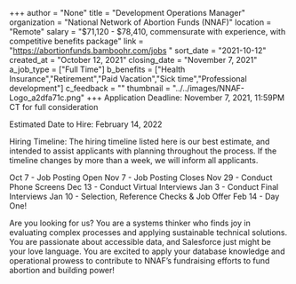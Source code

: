 +++
author = "None"
title = "Development Operations Manager"
organization = "National Network of Abortion Funds (NNAF)"
location = "Remote"
salary = "$71,120 - $78,410, commensurate with experience, with competitive benefits package"
link = "https://abortionfunds.bamboohr.com/jobs "
sort_date = "2021-10-12"
created_at = "October 12, 2021"
closing_date = "November 7, 2021"
a_job_type = ["Full Time"]
b_benefits = ["Health Insurance","Retirement","Paid Vacation","Sick time","Professional development"]
c_feedback = ""
thumbnail = "../../images/NNAF-Logo_a2dfa71c.png"
+++
Application Deadline: November 7, 2021, 11:59PM CT for full consideration 

Estimated Date to Hire: February 14, 2022

Hiring Timeline: The hiring timeline listed here is our best estimate, and intended to assist applicants with planning throughout the process. If the timeline changes by more than a week, we will inform all applicants.

Oct 7 - Job Posting Open
Nov 7 - Job Posting Closes
Nov 29 - Conduct Phone Screens
Dec 13 - Conduct Virtual Interviews
Jan 3 - Conduct Final Interviews
Jan 10 - Selection, Reference Checks & Job Offer
Feb 14 -  Day One!

Are you looking for us?
You are a systems thinker who finds joy in evaluating complex processes and applying sustainable technical solutions. You are passionate about accessible data, and Salesforce just might be your love language. You are excited to apply your database knowledge and operational prowess to contribute to NNAF’s fundraising efforts to fund abortion and building power!